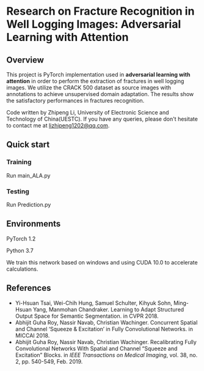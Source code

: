 # Research on Fracture Recognition in Well Logging Images: Adversarial Learning with Attention

## Overview

This project is PyTorch implementation used in **adversarial learning with attention** in order to perform the extraction of fractures in well logging images. We utilize the CRACK 500 dataset as source images with annotations to achieve unsupervised domain adaptation. The results show the satisfactory performances in fractures recognition.

Code written by Zhipeng Li, University of Electronic Science and Technology of China(UESTC). If you have any queries, please don't hesitate to contact me at lizhipeng1202@qq.com.

## Quick start

### Training

Run main_ALA.py

### Testing

Run Prediction.py

## Environments

PyTorch 1.2

Python 3.7

We train this network based on windows and using CUDA 10.0 to accelerate calculations.

## References

- Yi-Hsuan Tsai, Wei-Chih Hung, Samuel Schulter, Kihyuk Sohn, Ming-Hsuan Yang, Manmohan Chandraker. Learning to Adapt Structured Output Space for Semantic Segmentation. in CVPR 2018. 
- Abhijit Guha Roy, Nassir Navab, Christian Wachinger. Concurrent Spatial and Channel ‘Squeeze & Excitation’ in Fully Convolutional Networks. in MICCAI 2018. 
- Abhijit Guha Roy, Nassir Navab, Christian Wachinger. Recalibrating Fully Convolutional Networks With Spatial and Channel “Squeeze and Excitation” Blocks. in *IEEE Transactions on Medical Imaging*, vol. 38, no. 2, pp. 540-549, Feb. 2019.